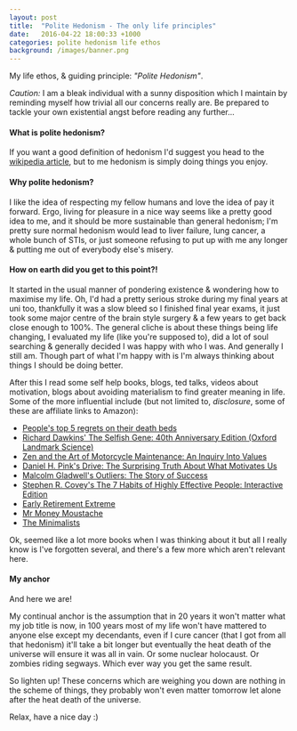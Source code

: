 ```yaml
---
layout: post
title:  "Polite Hedonism - The only life principles"
date:   2016-04-22 18:00:33 +1000
categories: polite hedonism life ethos
background: /images/banner.png
---
```

My life ethos, & guiding principle: _"Polite Hedonism"_.

_Caution:_ I am a bleak individual with a sunny disposition which I maintain by reminding myself how trivial all our concerns really are. Be prepared to tackle your own existential angst before reading any further...

#### What is polite hedonism?
If you want a good definition of hedonism I'd suggest you head to the [wikipedia article](https://en.wikipedia.org/wiki/Hedonism), but to me hedonism is simply doing things you enjoy.

#### Why polite hedonism?
I like the idea of respecting my fellow humans and love the idea of pay it forward. Ergo, living for pleasure in a nice way seems like a pretty good idea to me, and it should be more sustainable than general hedonism; I'm pretty sure normal hedonism would lead to liver failure, lung cancer, a whole bunch of STIs, or just someone refusing to put up with me any longer & putting me out of everybody else's misery.

#### How on earth did you get to this point?!
It started in the usual manner of pondering existence & wondering how to maximise my life.  Oh, I'd had a pretty serious stroke during my final years at uni too, thankfully it was a slow bleed so I finished final year exams, it just took some major centre of the brain style surgery & a few years to get back close enough to 100%.  The general cliche is about these things being life changing, I evaluated my life (like you're supposed to), did a lot of soul searching & generally decided I was happy with who I was.  And generally I still am. Though part of what I'm happy with is I'm always thinking about things I should be doing better.

After this I read some self help books, blogs, ted talks, videos about motivation, blogs about avoiding materialism to find greater meaning in life. Some of the more influential include (but not limited to, *disclosure*, some of these are affiliate links to Amazon):

* [People's top 5 regrets on their death beds](https://www.youtube.com/watch?v=RZXTMmYfOsc)
* [Richard Dawkins' The Selfish Gene: 40th Anniversary Edition (Oxford Landmark Science)][selfish-gene]
* [Zen and the Art of Motorcycle Maintenance: An Inquiry Into Values][zen-motorcycles]
* [Daniel H. Pink's Drive: The Surprising Truth About What Motivates Us][drive]
* [Malcolm Gladwell's Outliers: The Story of Success][outliers]
* [Stephen R. Covey's The 7 Habits of Highly Effective People: Interactive Edition][7-habits]
* [Early Retirement Extreme](http://earlyretirementextreme.com/)
* [Mr Money Moustache](http://www.mrmoneymustache.com/)
* [The Minimalists](http://www.theminimalists.com/)

Ok, seemed like a lot more books when I was thinking about it but all I really know is I've forgotten several, and there's a few more which aren't relevant here.

#### My anchor
And here we are!

My continual anchor is the assumption that in 20 years it won't matter what my job title is now, in 100 years most of my life won't have mattered to anyone else except my decendants, even if I cure cancer (that I got from all that hedonism) it'll take a bit longer but eventually the heat death of the universe will ensure it was all in vain. Or some nuclear holocaust. Or zombies riding segways.  Which ever way you get the same result.

So lighten up!  These concerns which are weighing you down are nothing in the scheme of things, they probably won't even matter tomorrow let alone after the heat death of the universe.

Relax, have a nice day :)

[selfish-gene]: http://www.amazon.com/gp/product/0198788606/ref=as_li_tl?ie=UTF8&camp=1789&creative=9325&creativeASIN=0198788606&linkCode=as2&tag=krutisfood-20&linkId=6MYWWACCYWQBC2Q4
[drive]: http://www.amazon.com/gp/product/B004P1JDJO/ref=as_li_tl?ie=UTF8&camp=1789&creative=9325&creativeASIN=B004P1JDJO&linkCode=as2&tag=krutisfood-20&linkId=RKV6NYUMANKGB3SL
[outliers]: http://www.amazon.com/gp/product/B001ANYDAO/ref=as_li_tl?ie=UTF8&camp=1789&creative=9325&creativeASIN=B001ANYDAO&linkCode=as2&tag=krutisfood-20&linkId=JDTUPNHJQR5352TY
[7-habits]: http://www.amazon.com/gp/product/B01069X4H0/ref=as_li_tl?ie=UTF8&camp=1789&creative=9325&creativeASIN=B01069X4H0&linkCode=as2&tag=krutisfood-20&linkId=XBDQT7VBIOQ7JH2T
[zen-motorcycles]: http://www.amazon.com/gp/product/0060589469/ref=as_li_tl?ie=UTF8&camp=1789&creative=9325&creativeASIN=0060589469&linkCode=as2&tag=krutisfood-20&linkId=D647EPH6A2KFW2J7

